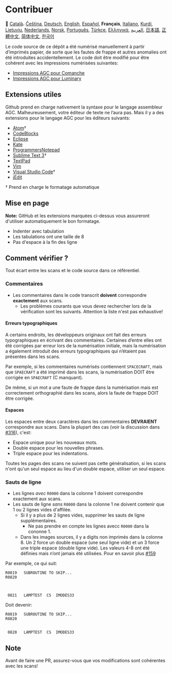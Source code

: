 # Contribuer

🎌
[Català][CA]،
[Čeština][CZ],
[Deutsch][DE],
[English][EN],
[Español][ES],
**Français**,
[Italiano][IT],
[Kurdi][KU],
[Lietuvių][LT],
[Nederlands][NL],
[Norsk][NO],
[Português][PT_BR],
[Türkçe][TR],
[Ελληνικά][GR],
[العربية][AR],
[日本語][JA],
[正體中文][ZH_TW],
[简体中文][ZH_CN],
[한국어][KO_KR]

[AR]:CONTRIBUTING.ar.md
[CA]:CONTRIBUTING.ca.md
[CZ]:CONTRIBUTING.cz.md
[DE]:CONTRIBUTING.de.md
[EN]:CONTRIBUTING.md
[ES]:CONTRIBUTING.es.md
[FR]:CONTRIBUTING.fr.md
[GR]:CONTRIBUTING.gr.md
[IT]:CONTRIBUTING.it.md
[JA]:CONTRIBUTING.ja.md
[KO_KR]:CONTRIBUTING.ko_kr.md
[KU]:CONTRIBUTING.ku.md
[LT]:CONTRIBUTING.lt.md
[NL]:CONTRIBUTING.nl.md
[NO]:CONTRIBUTING.no.md
[PT_BR]:CONTRIBUTING.pt_br.md
[TR]:CONTRIBUTING.tr.md
[ZH_CN]:CONTRIBUTING.zh_cn.md
[ZH_TW]:CONTRIBUTING.zh_tw.md

Le code source de ce dépôt a été numérisé manuellement à partir d’imprimés papier, de sorte que les fautes de frappe et autres anomalies ont été introduites accidentellement. Le code doit être modifié pour être cohérent avec les impressions numérisées suivantes:

- [Impressions AGC pour Comanche][8]
- [Impressions AGC pour Luminary][9]

## Extensions utiles

Github prend en charge nativement la syntaxe pour le langage assembleur AGC. Malheureusement, votre éditeur de texte ne l’aura pas. Mais il y a des extensions pour le langage AGC pour les éditeurs suivants:

- [Atom][Atom]†
- [CodeBlocks][CodeBlocks]
- [Eclipse][Eclipse]
- [Kate][Kate]
- [ProgrammersNotepad][ProgrammersNotepad]
- [Sublime Text 3][Sublime Text]†
- [TextPad][TextPad]
- [Vim][Vim]
- [Visual Studio Code][VisualStudioCode]†
- [jEdit][jEdit]

† Prend en charge le formatage automatique

[Atom]:https://github.com/Alhadis/language-agc
[CodeBlocks]:https://github.com/virtualagc/virtualagc/tree/master/Contributed/SyntaxHighlight/CodeBlocks
[Eclipse]:https://github.com/virtualagc/virtualagc/tree/master/Contributed/SyntaxHighlight/Eclipse
[Kate]:https://github.com/virtualagc/virtualagc/tree/master/Contributed/SyntaxHighlight/Kate
[ProgrammersNotepad]:https://github.com/virtualagc/virtualagc/tree/master/Contributed/SyntaxHighlight/ProgrammersNotepad
[Sublime Text]:https://github.com/jimlawton/AGC-Assembly
[TextPad]:https://github.com/virtualagc/virtualagc/tree/master/Contributed/SyntaxHighlight/TextPad
[Vim]:https://github.com/wsdjeg/vim-assembly
[VisualStudioCode]:https://github.com/wopian/agc-assembly
[jEdit]:https://github.com/virtualagc/virtualagc/tree/master/Contributed/SyntaxHighlight/jEdit

## Mise en page

**Note:** GitHub et les extensions marquées ci-dessus vous assureront d'utiliser automatiquement le bon formatage.

- Indenter avec tabulation
- Les tabulations ont une taille de 8
- Pas d'espace à la fin des ligne

## Comment vérifier ?

Tout écart entre les scans et le code source dans ce référentiel.

### Commentaires

- Les commentaires dans le code transcrit **doivent** correspondre **exactement** aux scans.
  - Les problèmes courants que vous devez rechercher lors de la vérification sont les suivants. Attention la liste n'est pas exhaustive!

#### Erreurs typographiques

A certains endroits, les développeurs originaux ont fait des erreurs typographiques en écrivant des commentaires. Certaines d’entre elles ont été corrigées par erreur lors de la numérisation initiale, mais la numérisation a également introduit des erreurs typographiques qui n’étaient pas présentes dans les scans.

Par exemple, si les commentaires numérisés contiennent `SPACECRAFT`, mais que `SPAECRAFT` a été imprimé dans les scans, la numérisation DOIT être corrigée en `SPAECRAFT` (C manquant).

De même, si un mot a une faute de frappe dans la numérisation mais est correctement orthographié dans les scans, alors la faute de frappe DOIT être corrigée.

#### Espaces

Les espaces entre deux caractères dans les commentaires **DEVRAIENT** correspondre aux scans. Dans la plupart des cas (voir la discussion dans [#316][10]), c'est:

- Espace unique pour les nouveaux mots.
- Double espace pour les nouvelles phrases.
- Triple espace pour les indentations.

Toutes les pages des scans ne suivent pas cette généralisation, si les scans n'ont qu'un seul espace au lieu d'un double espace, utiliser un seul espace.

### Sauts de ligne

- Les lignes *avec* `R0000` dans la colonne 1 doivent correspondre exactement aux scans.
- Les sauts de ligne *sans* `R0000` dans la colonne 1 ne doivent contenir que 1 ou 2 lignes vides d'affilée.
  - Si il y a plus de 2 lignes vides, supprimer les sauts de ligne supplémentaires.
    - Ne pas prendre en compte les lignes avecc `R0000` dans la cononne 1.
  - Dans les images sources, il y a digits non imprimés dans la colonne 8. Un 2 force un double espace (une seul ligne vide) et un 3 force une triple espace (double ligne vide). Les valeurs 4-8 ont été définies mais n’ont jamais été utilisées. Pour en savoir plus [#159][7]

Par exemple, ce qui suit:

```plain
R0819   SUBROUTINE TO SKIP...
R0820



 0821   LAMPTEST  CS  IMODES33
```

Doit devenir:

```plain
R0819   SUBROUTINE TO SKIP...
R0820


 0820   LAMPTEST  CS  IMODES33
```

## Note

Avant de faire une PR, assurez-vous que vos modifications sont cohérentes avec les scans!

[0]:https://github.com/chrislgarry/Apollo-11/pull/new/master
[1]:http://www.ibiblio.org/apollo/ScansForConversion/Luminary099/
[2]:http://www.ibiblio.org/apollo/ScansForConversion/Comanche055/
[6]:https://github.com/wopian/agc-assembly#user-settings
[7]:https://github.com/chrislgarry/Apollo-11/issues/159
[8]:http://www.ibiblio.org/apollo/ScansForConversion/Comanche055/
[9]:http://www.ibiblio.org/apollo/ScansForConversion/Luminary099/
[10]:https://github.com/chrislgarry/Apollo-11/pull/316#pullrequestreview-102892741
